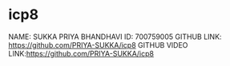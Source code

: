 # icp8
NAME: SUKKA PRIYA BHANDHAVI
ID: 700759005
GITHUB LINK: https://github.com/PRIYA-SUKKA/icp8
GITHUB VIDEO LINK:https://github.com/PRIYA-SUKKA/icp8
